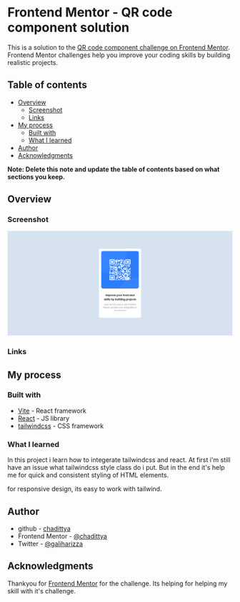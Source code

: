 # Frontend Mentor - QR code component solution

This is a solution to the [QR code component challenge on Frontend Mentor](https://www.frontendmentor.io/challenges/qr-code-component-iux_sIO_H). Frontend Mentor challenges help you improve your coding skills by building realistic projects.

## Table of contents

- [Overview](#overview)
  - [Screenshot](#screenshot)
  - [Links](#links)
- [My process](#my-process)
  - [Built with](#built-with)
  - [What I learned](#what-i-learned)
- [Author](#author)
- [Acknowledgments](#acknowledgments)

**Note: Delete this note and update the table of contents based on what sections you keep.**

## Overview

### Screenshot

![QR code component - Frontend Mentor Challenge](./screenshoot.png)

### Links

## My process

### Built with

- [Vite](https://vitejs.dev/) - React framework
- [React](https://reactjs.org/) - JS library
- [tailwindcss](https://tailwindcss.com/) - CSS framework

### What I learned

In this project i learn how to integerate tailwindcss and react. At first i'm still have an issue what tailwindcss style class do i put. But in the end it's help me for quick and consistent styling of HTML elements.

for responsive design, its easy to work with tailwind.

## Author

- github - [chadittya](https://github.com/chadittya)
- Frontend Mentor - [@chadittya](https://www.frontendmentor.io/profile/chadittya)
- Twitter - [@galiharizza](https://www.twitter.com/galiharizza)

## Acknowledgments

Thankyou for [Frontend Mentor](https://www.frontendmentor.io) for the challenge. Its helping for helping my skill with it's challenge.
